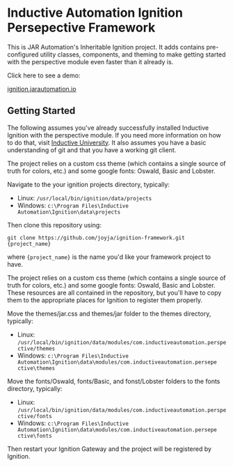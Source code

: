 # Inductive Automation Ignition Persepective Framework

This is JAR Automation's Inheritable Ignition project. It adds contains pre-configured utility classes, components, and theming to make getting started with the perspective module even faster than it already is.

Click here to see a demo:

[ignition.jarautomation.io](https://ignition.jarautomation.io "JAR Automation Ignition Demo")

## Getting Started

The following assumes you've already successfully installed Inductive Ignition with the perspective module. If you need more information on how to do that, visit [Inductive University](https://inductiveuniversity.com). It also assumes you have a basic understanding of git and that you have a working git client.

The project relies on a custom css theme (which contains a single source of truth for colors, etc.) and some google fonts: Oswald, Basic and Lobster.

Navigate to the your ignition projects directory, typically:

- Linux: `/usr/local/bin/ignition/data/projects`
- Windows: `c:\Program Files\Inductive Automation\Ignition\data\projects`

Then clone this repository using:

`git clone https://github.com/joyja/ignition-framework.git {project_name}`

where `{project_name}` is the name you'd like your framework project to have.

The project relies on a custom css theme (which contains a single source of truth for colors, etc.) and some google fonts: Oswald, Basic and Lobster. These resources are all contained in the repository,
 but you'll have to copy them to the appropriate places for Ignition to register them properly.

Move the themes/jar.css and themes/jar folder to the themes directory, typically:

- Linux: `/usr/local/bin/ignition/data/modules/com.inductiveautomation.perspective/themes`
- Windows: `c:\Program Files\Inductive Automation\Ignition\data\modules/com.inductiveautomation.persepe
ctive\themes`

Move the fonts/Oswald, fonts/Basic, and fonst/Lobster folders to the fonts directory, typically:

- Linux: `/usr/local/bin/ignition/data/modules/com.inductiveautomation.perspective/fonts`
- Windows: `c:\Program Files\Inductive Automation\Ignition\data\modules/com.inductiveautomation.persepe
ctive\fonts`

Then restart your Ignition Gateway and the project will be registered by Ignition.

